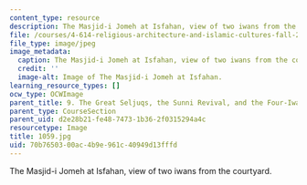 ```yaml
---
content_type: resource
description: The Masjid-i Jomeh at Isfahan, view of two iwans from the courtyard.
file: /courses/4-614-religious-architecture-and-islamic-cultures-fall-2002/70b7650300ac4b9e961c40949d13fffd_1059.jpg
file_type: image/jpeg
image_metadata:
  caption: The Masjid-i Jomeh at Isfahan, view of two iwans from the courtyard.
  credit: ''
  image-alt: Image of The Masjid-i Jomeh at Isfahan.
learning_resource_types: []
ocw_type: OCWImage
parent_title: 9. The Great Seljuqs, the Sunni Revival, and the Four-Iwan Plan
parent_type: CourseSection
parent_uid: d2e28b21-fe48-7473-1b36-2f0315294a4c
resourcetype: Image
title: 1059.jpg
uid: 70b76503-00ac-4b9e-961c-40949d13fffd
---
```

The Masjid-i Jomeh at Isfahan, view of two iwans from the courtyard.

